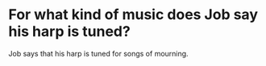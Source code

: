# For what kind of music does Job say his harp is tuned?

Job says that his harp is tuned for songs of mourning.

